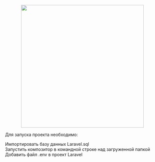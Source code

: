 <p align="center"><a href="https://laravel.com" target="_blank"><img src="https://raw.githubusercontent.com/laravel/art/master/logo-lockup/5%20SVG/2%20CMYK/1%20Full%20Color/laravel-logolockup-cmyk-red.svg" width="400"></a></p>


Для запуска проекта необходимо: 

Импортировать базу данных Laravel.sql<br>
Запустить композитор в командной строке над загруженной папкой<br>
Добавить файл .env в проект Laravel
